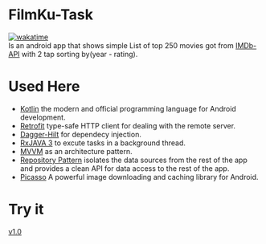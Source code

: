 # FilmKu-Task
[![wakatime](https://wakatime.com/badge/user/4bf93fac-283e-45e1-a697-44e3265aacad/project/f45cf9b0-8f83-490b-be99-993cbf0b94a4.svg)](https://wakatime.com/badge/user/4bf93fac-283e-45e1-a697-44e3265aacad/project/f45cf9b0-8f83-490b-be99-993cbf0b94a4)</br>
Is an android app that shows simple List of top 250 movies got from [IMDb-API](https://imdb-api.com/) with 2 tap sorting by(year - rating).</br>
# Used Here 
- [Kotlin](https://kotlinlang.org/) the modern and official programming language for Android development.
- [Retrofit](https://square.github.io/retrofit/) type-safe HTTP client for dealing with the remote server.
- [Dagger-Hilt](https://developer.android.com/training/dependency-injection/hilt-android) for dependecy injection.
- [RxJAVA 3](https://github.com/ReactiveX/RxAndroid) to excute tasks in a background thread.
- [MVVM](https://developer.android.com/topic/libraries/architecture/viewmodel?gclsrc=ds&gclsrc=ds) as an architecture pattern.
- [Repository Pattern]() isolates the data sources from the rest of the app and provides a clean API for data access to the rest of the app.
- [Picasso](https://square.github.io/picasso/) A powerful image downloading and caching library for Android.
# Try it
[v1.0](https://square.github.io/picasso/)

